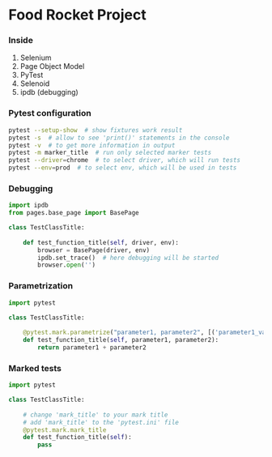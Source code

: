 # Food Rocket Project

### Inside
1. Selenium
2. Page Object Model 
3. PyTest
4. Selenoid 
5. ipdb (debugging)

### Pytest configuration

```bash
pytest --setup-show  # show fixtures work result
pytest -s  # allow to see 'print()' statements in the console
pytest -v  # to get more information in output
pytest -m marker_title  # run only selected marker tests
pytest --driver=chrome  # to select driver, which will run tests
pytest --env=prod  # to select env, which will be used in tests
```

### Debugging

```python
import ipdb
from pages.base_page import BasePage

class TestClassTitle:
    
    def test_function_title(self, driver, env):
        browser = BasePage(driver, env)
        ipdb.set_trace()  # here debugging will be started
        browser.open('')
```

### Parametrization

```python
import pytest

class TestClassTitle:
    
    @pytest.mark.parametrize("parameter1, parameter2", [('parameter1_value1', 'parameter2_value1'), ('parameter1_value2', 'parameter2_value2')])
    def test_function_title(self, parameter1, parameter2):
        return parameter1 + parameter2
```

### Marked tests

```python
import pytest

class TestClassTitle:
    
    # change 'mark_title' to your mark title
    # add 'mark_title' to the 'pytest.ini' file
    @pytest.mark.mark_title
    def test_function_title(self):
        pass
```
